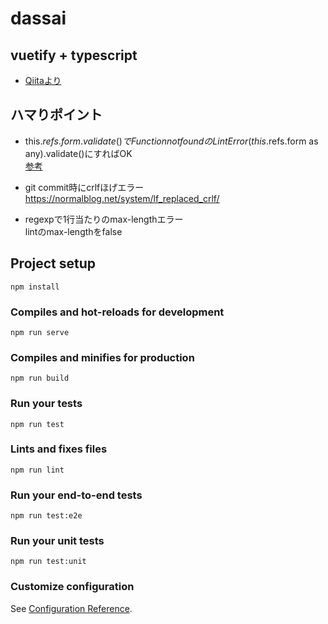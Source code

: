 # dassai
## vuetify + typescript
* [Qiitaより](https://qiita.com/Nossa/items/3860e55551697bb46e38#vuetify-%E3%83%91%E3%83%83%E3%82%B1%E3%83%BC%E3%82%B8%E3%81%AE%E8%BF%BD%E5%8A%A0)
## ハマりポイント
* this.$refs.form.validate()でFunction not foundのLint Error
  (this.$refs.form as any).validate()にすればOK  
  [参考](https://stackoverflow.com/questions/52109471/typescript-in-vue-property-validate-does-not-exist-on-type-vue-element)

* git commit時にcrlfほげエラー  
https://normalblog.net/system/lf_replaced_crlf/

* regexpで1行当たりのmax-lengthエラー  
  lintのmax-lengthをfalse
## Project setup
```
npm install
```

### Compiles and hot-reloads for development
```
npm run serve
```

### Compiles and minifies for production
```
npm run build
```

### Run your tests
```
npm run test
```

### Lints and fixes files
```
npm run lint
```

### Run your end-to-end tests
```
npm run test:e2e
```

### Run your unit tests
```
npm run test:unit
```

### Customize configuration
See [Configuration Reference](https://cli.vuejs.org/config/).
